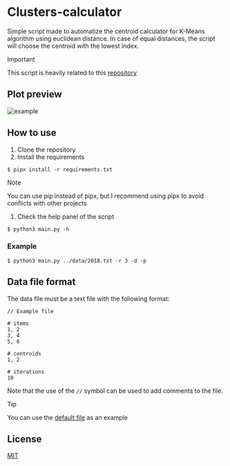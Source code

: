 # Clusters-calculator

Simple script made to automatize the centroid calculator for K-Means algorithm using euclidean distance.
In case of equal distances, the script will choose the centroid with the lowest index.

> [!IMPORTANT]
> This script is heavily related to this [repository](https://github.com/Aniol0012/IA-Practica2)

## Plot preview

![example](https://github.com/Aniol0012/Clusters-calculator/assets/53788631/9e404011-7cf9-4d29-9531-e7a19b4034ba)

## How to use

1. Clone the repository
1. Install the requirements

```shell
$ pipx install -r requirements.txt
```

> [!NOTE]
> You can use pip instead of pipx, but I recommend using pipx to avoid conflicts with other projects

1. Check the help panel of the script

````shell
$ python3 main.py -h
````

### Example

```shell
$ python3 main.py ../data/2018.txt -r 3 -d -p  
```

## Data file format

The data file must be a text file with the following format:

```
// Example file

# items
1, 2
3, 4
5, 6

# centroids
1, 2

# iterations
10
```

Note that the use of the `//` symbol can be used to add comments to the file.

> [!TIP]
> You can use the [default file](data/2018.txt) as an example


## License

[MIT](./LICENSE)
